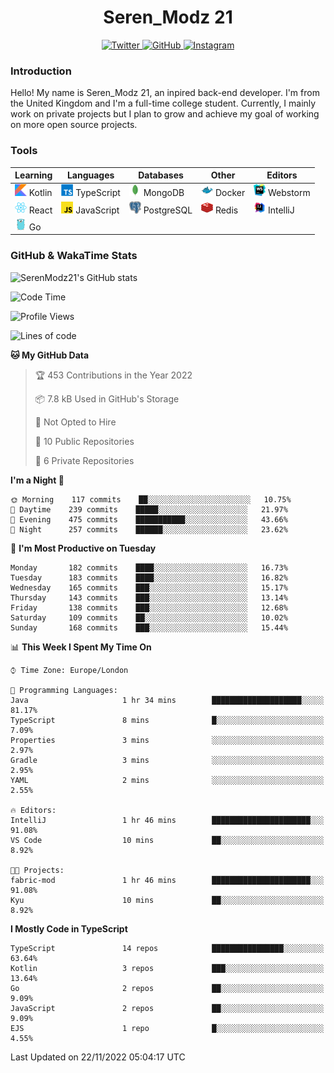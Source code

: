 <div align="center">
  <h1>Seren_Modz 21</h1>
  <a href="https://twitter.com/SerenModz21">
    <img alt="Twitter" src="https://img.shields.io/badge/twitter%20-%231DA1F2.svg?&style=for-the-badge&logo=Twitter&logoColor=white">
  </a>
  <a href="https://github.com/SerenModz21">
    <img alt="GitHub" src="https://img.shields.io/badge/github%20-%23121011.svg?&style=for-the-badge&logo=github&logoColor=white">
  </a>
  <a href="https://www.instagram.com/serenmodz21">
    <img alt="Instagram" src="https://img.shields.io/badge/instagram%20-%23E4405F.svg?&style=for-the-badge&logo=Instagram&logoColor=white">
  </a>
</div>

### Introduction

Hello! My name is Seren_Modz 21, an inpired back-end developer. I'm from the United Kingdom and I'm a full-time college student. Currently, I mainly work on private projects but I plan to grow and achieve my goal of working on more open source projects. 

### Tools

 **Learning**                                        | **Languages**                                               | **Databases**                                               | **Other**                                           | **Editors**                                                  
-----------------------------------------------------|-------------------------------------------------------------|-------------------------------------------------------------|-----------------------------------------------------|--------------------------------------------------------------
 <img width="19px" src="./assets/kotlin.svg"> Kotlin | <img width="19px" src="./assets/typescript.svg"> TypeScript | <img width="19px" src="./assets/mongodb.svg"> MongoDB       | <img width="19px" src="./assets/docker.svg"> Docker | <img width="19px" src="./assets/webstorm.svg"> Webstorm      
 <img width="19px" src="./assets/react.svg"> React   | <img width="19px" src="./assets/javascript.svg"> JavaScript | <img width="19px" src="./assets/postgresql.svg"> PostgreSQL | <img width="19px" src="./assets/redis.svg"> Redis   | <img width="19px" src="./assets/intellij-idea.svg"> IntelliJ
 <img width="19px" src="./assets/go.svg"> Go         |                                                             |                                                             |                                                     |                                                                                                               

### GitHub & WakaTime Stats

![SerenModz21's GitHub stats](https://github-readme-stats.vercel.app/api?username=SerenModz21&show_icons=true&theme=dark)

<!--START_SECTION:waka-->
![Code Time](http://img.shields.io/badge/Code%20Time-1%2C597%20hrs%209%20mins-blue)

![Profile Views](http://img.shields.io/badge/Profile%20Views-43-blue)

![Lines of code](https://img.shields.io/badge/From%20Hello%20World%20I%27ve%20Written-10%20Thousand%20lines%20of%20code-blue)

**🐱 My GitHub Data** 

> 🏆 453 Contributions in the Year 2022
 > 
> 📦 7.8 kB Used in GitHub's Storage 
 > 
> 🚫 Not Opted to Hire
 > 
> 📜 10 Public Repositories 
 > 
> 🔑 6 Private Repositories  
 > 
**I'm a Night 🦉** 

```text
🌞 Morning    117 commits    ██░░░░░░░░░░░░░░░░░░░░░░░   10.75% 
🌆 Daytime    239 commits    █████░░░░░░░░░░░░░░░░░░░░   21.97% 
🌃 Evening    475 commits    ███████████░░░░░░░░░░░░░░   43.66% 
🌙 Night      257 commits    ██████░░░░░░░░░░░░░░░░░░░   23.62%

```
📅 **I'm Most Productive on Tuesday** 

```text
Monday       182 commits    ████░░░░░░░░░░░░░░░░░░░░░   16.73% 
Tuesday      183 commits    ████░░░░░░░░░░░░░░░░░░░░░   16.82% 
Wednesday    165 commits    ███░░░░░░░░░░░░░░░░░░░░░░   15.17% 
Thursday     143 commits    ███░░░░░░░░░░░░░░░░░░░░░░   13.14% 
Friday       138 commits    ███░░░░░░░░░░░░░░░░░░░░░░   12.68% 
Saturday     109 commits    ██░░░░░░░░░░░░░░░░░░░░░░░   10.02% 
Sunday       168 commits    ███░░░░░░░░░░░░░░░░░░░░░░   15.44%

```


📊 **This Week I Spent My Time On** 

```text
⌚︎ Time Zone: Europe/London

💬 Programming Languages: 
Java                     1 hr 34 mins        ████████████████████░░░░░   81.17% 
TypeScript               8 mins              █░░░░░░░░░░░░░░░░░░░░░░░░   7.09% 
Properties               3 mins              ░░░░░░░░░░░░░░░░░░░░░░░░░   2.97% 
Gradle                   3 mins              ░░░░░░░░░░░░░░░░░░░░░░░░░   2.95% 
YAML                     2 mins              ░░░░░░░░░░░░░░░░░░░░░░░░░   2.55%

🔥 Editors: 
IntelliJ                 1 hr 46 mins        ██████████████████████░░░   91.08% 
VS Code                  10 mins             ██░░░░░░░░░░░░░░░░░░░░░░░   8.92%

🐱‍💻 Projects: 
fabric-mod               1 hr 46 mins        ██████████████████████░░░   91.08% 
Kyu                      10 mins             ██░░░░░░░░░░░░░░░░░░░░░░░   8.92%

```

**I Mostly Code in TypeScript** 

```text
TypeScript               14 repos            ████████████████░░░░░░░░░   63.64% 
Kotlin                   3 repos             ███░░░░░░░░░░░░░░░░░░░░░░   13.64% 
Go                       2 repos             ██░░░░░░░░░░░░░░░░░░░░░░░   9.09% 
JavaScript               2 repos             ██░░░░░░░░░░░░░░░░░░░░░░░   9.09% 
EJS                      1 repo              █░░░░░░░░░░░░░░░░░░░░░░░░   4.55%

```



 Last Updated on 22/11/2022 05:04:17 UTC
<!--END_SECTION:waka-->
